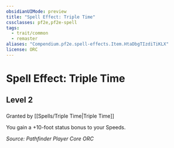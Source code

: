 ```yaml
---
obsidianUIMode: preview
title: "Spell Effect: Triple Time"
cssclasses: pf2e,pf2e-spell
tags:
  - trait/common
  - remaster
aliases: "Compendium.pf2e.spell-effects.Item.HtaDbgTIzdiTiKLX"
license: ORC
---
```

# Spell Effect: Triple Time
## Level 2
### 






Granted by [[Spells/Triple Time|Triple Time]]

You gain a +10-foot status bonus to your Speeds.

*Source: Pathfinder Player Core*
*ORC*